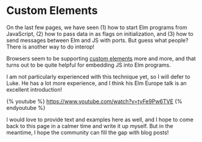 # Custom Elements

On the last few pages, we have seen (1) how to start Elm programs from JavaScript, (2) how to pass data in as flags on initialization, and (3) how to send messages between Elm and JS with ports. But guess what people? There is another way to do interop!

Browsers seem to be supporting [custom elements](https://developer.mozilla.org/en-US/docs/Web/Web_Components/Using_custom_elements) more and more, and that turns out to be quite helpful for embedding JS into Elm programs.

I am not particularly experienced with this technique yet, so I will defer to Luke. He has a lot more experience, and I think his Elm Europe talk is an excellent introduction!

{% youtube %} https://www.youtube.com/watch?v=tyFe9Pw6TVE {% endyoutube %}

I would love to provide text and examples here as well, and I hope to come back to this page in a calmer time and write it up myself. But in the meantime, I hope the community can fill the gap with blog posts!